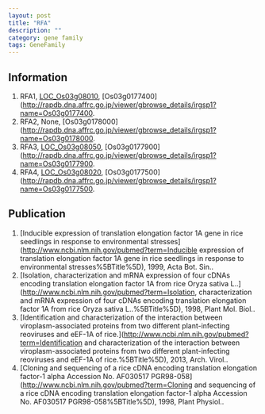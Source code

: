 ```yaml
---
layout: post
title: "RFA"
description: ""
category: gene family
tags: GeneFamily
---
```


## Information
1. RFA1, [LOC_Os03g08010](http://rice.plantbiology.msu.edu/cgi-bin/ORF_infopage.cgi?orf=LOC_Os03g08010), [Os03g0177400](http://rapdb.dna.affrc.go.jp/viewer/gbrowse_details/irgsp1?name=Os03g0177400.
2. RFA2, None, [Os03g0178000](http://rapdb.dna.affrc.go.jp/viewer/gbrowse_details/irgsp1?name=Os03g0178000.
3. RFA3, [LOC_Os03g08050](http://rice.plantbiology.msu.edu/cgi-bin/ORF_infopage.cgi?orf=LOC_Os03g08050), [Os03g0177900](http://rapdb.dna.affrc.go.jp/viewer/gbrowse_details/irgsp1?name=Os03g0177900.
4. RFA4, [LOC_Os03g08020](http://rice.plantbiology.msu.edu/cgi-bin/ORF_infopage.cgi?orf=LOC_Os03g08020), [Os03g0177500](http://rapdb.dna.affrc.go.jp/viewer/gbrowse_details/irgsp1?name=Os03g0177500.

## Publication
1. [Inducible expression of translation elongation factor 1A gene in rice seedlings in response to environmental stresses](http://www.ncbi.nlm.nih.gov/pubmed?term=Inducible expression of translation elongation factor 1A gene in rice seedlings in response to environmental stresses%5BTitle%5D), 1999, Acta Bot. Sin..
2. [Isolation, characterization and mRNA expression of four cDNAs encoding translation elongation factor 1A from rice Oryza sativa L..](http://www.ncbi.nlm.nih.gov/pubmed?term=Isolation, characterization and mRNA expression of four cDNAs encoding translation elongation factor 1A from rice Oryza sativa L..%5BTitle%5D), 1998, Plant Mol. Biol..
3. [Identification and characterization of the interaction between viroplasm-associated proteins from two different plant-infecting reoviruses and eEF-1A of rice.](http://www.ncbi.nlm.nih.gov/pubmed?term=Identification and characterization of the interaction between viroplasm-associated proteins from two different plant-infecting reoviruses and eEF-1A of rice.%5BTitle%5D), 2013, Arch. Virol..
4. [Cloning and sequencing of a rice cDNA encoding translation elongation factor-1 alpha Accession No. AF030517 PGR98-058](http://www.ncbi.nlm.nih.gov/pubmed?term=Cloning and sequencing of a rice cDNA encoding translation elongation factor-1 alpha Accession No. AF030517 PGR98-058%5BTitle%5D), 1998, Plant Physiol..


